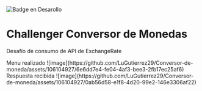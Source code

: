    ![Badge en Desarollo](https://img.shields.io/badge/STATUS-EN%20DESAROLLO-green)
<h1>Challenger Conversor de Monedas</h1>
<p>Desafío de consumo de API de ExchangeRate</p>
Menu realizado
![image](https://github.com/LuGutierrez29/Conversor-de-moneda/assets/106104927/6e6dd7e4-fe04-4af3-bee3-2fb17ec25af6)
Respuesta recibida
![image](https://github.com/LuGutierrez29/Conversor-de-moneda/assets/106104927/0ab56d58-e1f8-4d20-99e2-146e3306af22)
